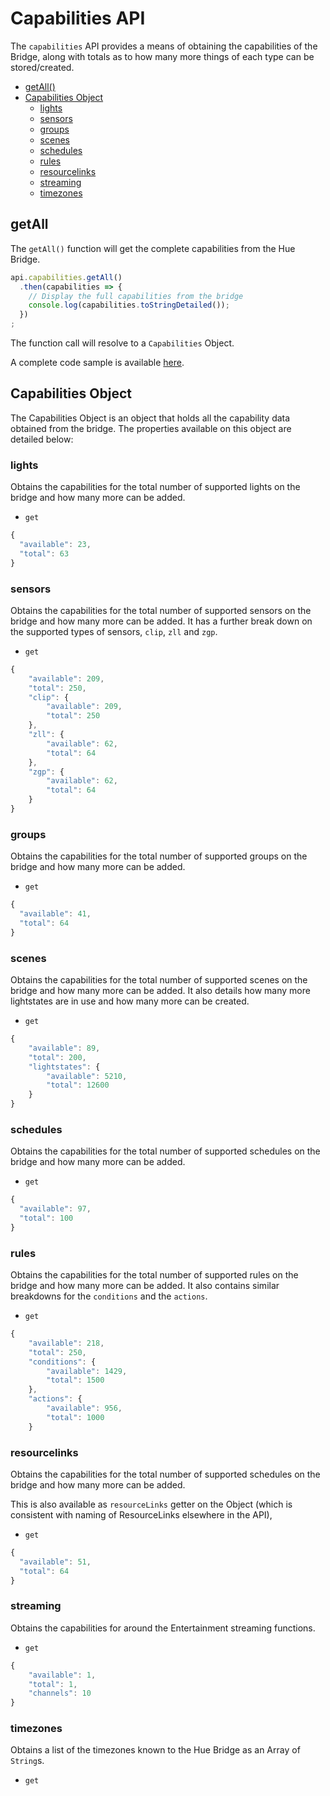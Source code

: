 # Capabilities API

The `capabilities` API provides a means of obtaining the capabilities of the Bridge, along with totals as to how
many more things of each type can be stored/created.


* [getAll()](#getAll)
* [Capabilities Object](#capabilities-object)
  * [lights](#lights)
  * [sensors](#sensors)
  * [groups](#groups)
  * [scenes](#scenes)
  * [schedules](#schedules)
  * [rules](#rules)
  * [resourcelinks](#resourcelinks)
  * [streaming](#streaming)
  * [timezones](#timezones)


## getAll
The `getAll()` function will get the complete capabilities from the Hue Bridge.

```js
api.capabilities.getAll()
  .then(capabilities => {
    // Display the full capabilities from the bridge
    console.log(capabilities.toStringDetailed());
  })
;
```

The function call will resolve to a `Capabilities` Object. 

A complete code sample is available [here](../examples/v3/capabilities/getAllCapabilities.js).


## Capabilities Object

The Capabilities Object is an object that holds all the capability data obtained from the bridge.
The properties available on this object are detailed below:

### lights
Obtains the capabilities for the total number of supported lights on the bridge and how many more can be added.

* `get`

```js
{
  "available": 23,
  "total": 63
}
```

### sensors
Obtains the capabilities for the total number of supported sensors on the bridge and how many more can be added.
It has a further break down on the supported types of sensors, `clip`, `zll` and `zgp`.

* `get`

```js
{
    "available": 209,
    "total": 250,
    "clip": {
        "available": 209,
        "total": 250
    },
    "zll": {
        "available": 62,
        "total": 64
    },
    "zgp": {
        "available": 62,
        "total": 64
    }
}
```

### groups
Obtains the capabilities for the total number of supported groups on the bridge and how many more can be added.

* `get`

```js
{
  "available": 41,
  "total": 64
}
```

### scenes
Obtains the capabilities for the total number of supported scenes on the bridge and how many more can be added.
It also details how many more lightstates are in use and how many more can be created. 

* `get`

```js
{
    "available": 89,
    "total": 200,
    "lightstates": {
        "available": 5210,
        "total": 12600
    }
}
```

### schedules
Obtains the capabilities for the total number of supported schedules on the bridge and how many more can be added.

* `get`

```js
{
  "available": 97,
  "total": 100
}
```

### rules
Obtains the capabilities for the total number of supported rules on the bridge and how many more can be added.
It also contains similar breakdowns for the `conditions` and the `actions`.
* `get`

```js
{
    "available": 218,
    "total": 250,
    "conditions": {
        "available": 1429,
        "total": 1500
    },
    "actions": {
        "available": 956,
        "total": 1000
    }
```

### resourcelinks
Obtains the capabilities for the total number of supported schedules on the bridge and how many more can be added.

This is also available as `resourceLinks` getter on the Object (which is consistent with naming of ResourceLinks elsewhere in the API),

* `get`

```js
{
  "available": 51,
  "total": 64
}
```

### streaming
Obtains the capabilities for around the Entertainment streaming functions.

* `get`

```js
{
    "available": 1,
    "total": 1,
    "channels": 10
}
```

### timezones
Obtains a list of the timezones known to the Hue Bridge as an Array of `String`s.

* `get`